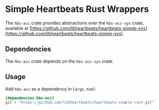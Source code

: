 # Simple Heartbeats Rust Wrappers

The `hbs-acc` crate provides abstractions over the `hbs-acc-sys` crate,
available at
[https://github.com/libheartbeats/heartbeats-simple-sys](https://github.com/libheartbeats/heartbeats-simple-sys).

## Dependencies

The `hbs-acc` crate depends on the `hbs-acc-sys` crate.

## Usage
Add `hbs-acc` as a dependency in `Cargo.toml`:

```toml
[dependencies.hbs-acc]
git = "https://github.com/libheartbeats/heartbeats-simple-rust.git"
```

